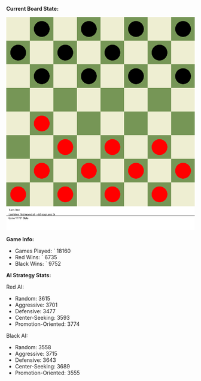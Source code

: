 
**Current Board State:**  
<!-- START_GIF -->
![Checkers Game](./checkers_game.gif)
<!-- END_GIF -->

**Game Info:**  
- Games Played: `<!-- GAMES_PLAYED --> 18160
- Red Wins: `<!-- RED_WINS --> 6735
- Black Wins: `<!-- BLACK_WINS --> 9752

<!-- AI_STATS -->
**AI Strategy Stats:**

Red AI:
- Random: 3615
- Aggressive: 3701
- Defensive: 3477
- Center-Seeking: 3593
- Promotion-Oriented: 3774

Black AI:
- Random: 3558
- Aggressive: 3715
- Defensive: 3643
- Center-Seeking: 3689
- Promotion-Oriented: 3555
